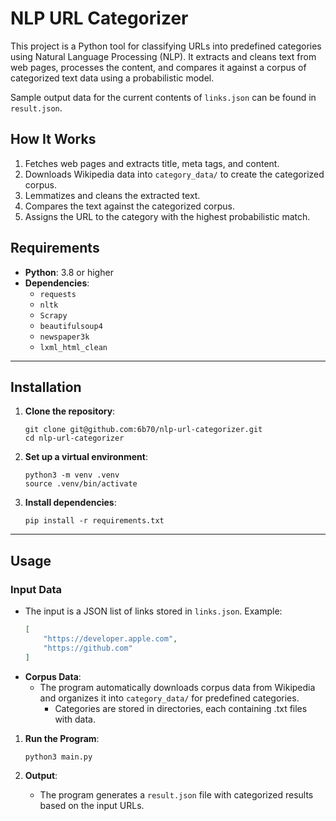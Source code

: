 # NLP URL Categorizer

This project is a Python tool for classifying URLs into predefined categories using Natural Language Processing (NLP). It extracts and cleans text from web pages, processes the content, and compares it against a corpus of categorized text data using a probabilistic model.

Sample output data for the current contents of `links.json` can be found in `result.json`.

## How It Works

1. Fetches web pages and extracts title, meta tags, and content.
2. Downloads Wikipedia data into `category_data/` to create the categorized corpus.
3. Lemmatizes and cleans the extracted text.
4. Compares the text against the categorized corpus.
5. Assigns the URL to the category with the highest probabilistic match.


## Requirements

- **Python**: 3.8 or higher
- **Dependencies**:
  - `requests`
  - `nltk`
  - `Scrapy`
  - `beautifulsoup4`
  - `newspaper3k`
  - `lxml_html_clean`

---

## Installation

1. **Clone the repository**:
   ```
   git clone git@github.com:6b70/nlp-url-categorizer.git
   cd nlp-url-categorizer
   ```

2. **Set up a virtual environment**:
   ```
   python3 -m venv .venv
   source .venv/bin/activate
   ```

3. **Install dependencies**:
   ```
   pip install -r requirements.txt
   ```

---

## Usage

### Input Data
- The input is a JSON list of links stored in `links.json`. Example:
  ```json
  [
      "https://developer.apple.com",
      "https://github.com"
  ]
  ```
- **Corpus Data**:
  - The program automatically downloads corpus data from Wikipedia and organizes it into `category_data/` for predefined categories.
    - Categories are stored in directories, each containing .txt files with data.

1. **Run the Program**:
   ```
   python3 main.py
   ```

2. **Output**:
   - The program generates a `result.json` file with categorized results based on the input URLs.
